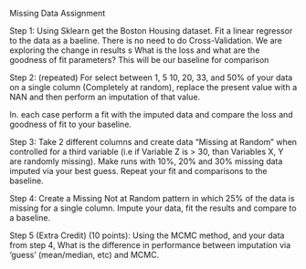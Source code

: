 Missing Data Assignment

Step 1:
Using Sklearn get the Boston Housing dataset.
Fit a linear regressor to the data as a baeline.  There is no need to do Cross-Validation.  We are exploring the change in results
s
What is the loss and what are the goodness of fit parameters?  This will be our baseline for comparison

Step 2: (repeated)
For select between 1, 5 10, 20, 33, and 50% of your data on a single column (Completely at random), replace the present value with a NAN and then perform an imputation of that value.   

In. each case perform a fit with the imputed data and compare the loss and goodness of fit to your baseline.

Step 3: Take 2 different columns and create data “Missing at Random” when controlled for a third variable (i.e if Variable Z is > 30, than Variables X, Y are randomly missing).  Make runs with 10%, 20% and 30% missing data imputed via your best guess.  Repeat your fit and comparisons to the baseline.

Step 4:  Create a Missing Not at Random pattern in which 25% of the data is missing for a single column.    Impute your data, fit the results and compare to a baseline.

Step 5 (Extra Credit) (10 points):  Using the MCMC method, and your data from step 4, What is the difference in performance between imputation via ‘guess’ (mean/median, etc) and MCMC. 
